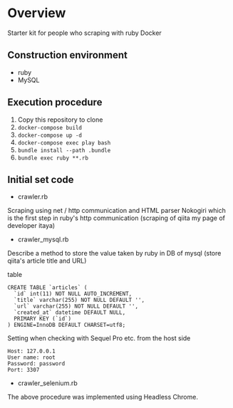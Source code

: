 # Overview
Starter kit for people who scraping with ruby ​​Docker

## Construction environment
* ruby
* MySQL

## Execution procedure
1. Copy this repository to clone
1. `docker-compose build`
1. `docker-compose up -d`
1. `docker-compose exec play bash`
1. `bundle install --path .bundle`
1. `bundle exec ruby **.rb`

## Initial set code
* crawler.rb

Scraping using net / http communication and HTML parser Nokogiri which is the first step in ruby's http communication (scraping of qiita my page of developer itaya)

* crawler_mysql.rb

Describe a method to store the value taken by ruby ​​in DB of mysql (store qiita's article title and URL)

table
```
CREATE TABLE `articles` (
  `id` int(11) NOT NULL AUTO_INCREMENT,
  `title` varchar(255) NOT NULL DEFAULT '',
  `url` varchar(255) NOT NULL DEFAULT '',
  `created_at` datetime DEFAULT NULL,
  PRIMARY KEY (`id`)
) ENGINE=InnoDB DEFAULT CHARSET=utf8;
```
Setting when checking with Sequel Pro etc. from the host side

```
Host: 127.0.0.1
User name: root
Password: password
Port: 3307
```

* crawler_selenium.rb

The above procedure was implemented using Headless Chrome.
